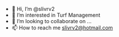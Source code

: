 - 👋 Hi, I’m @slivrv2
- 👀 I’m interested in Turf Management
- 💞️ I’m looking to collaborate on ...
- 📫 How to reach me slivrv2@hotmail.com
